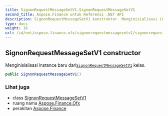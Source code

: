 ```yaml
---
title: SignonRequestMessageSetV1.SignonRequestMessageSetV1
second_title: Aspose.Finance untuk Referensi .NET API
description: SignonRequestMessageSetV1 konstruktor. Menginisialisasi instance baru dariSignonRequestMessageSetV1 kelas.
type: docs
weight: 10
url: /id/net/aspose.finance.ofx/signonrequestmessagesetv1/signonrequestmessagesetv1/
---
```

## SignonRequestMessageSetV1 constructor

Menginisialisasi instance baru dari[`SignonRequestMessageSetV1`](../) kelas.

```csharp
public SignonRequestMessageSetV1()
```

### Lihat juga

* class [SignonRequestMessageSetV1](../)
* ruang nama [Aspose.Finance.Ofx](../../signonrequestmessagesetv1/)
* perakitan [Aspose.Finance](../../../)


